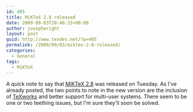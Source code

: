 ```yaml
---
id: 405
title: MiKTeX 2.8 released
date: 2009-09-03T20:40:33+00:00
author: josephwright
layout: post
guid: http://www.texdev.net/?p=405
permalink: /2009/09/03/miktex-2-8-released/
categories:
  - General
tags:
  - MiKTeX
---
```

A quick note to say that <a title="MiKTeX Project Page" href="http://www.miktex.org/">MiKTeX 2.8</a> was released on Tuesday. As I've already posted, the two points to note in the new version are the inclusion of <a title="TeXworks - lowering the entry barrier to the TeX world" href="http://www.texworks.org">TeXworks</a> and better support for multi-user systems.  There seem to be one or two teething issues, but I'm sure they'll soon be solved.